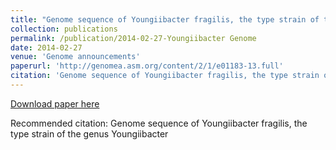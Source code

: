 ```yaml
---
title: "Genome sequence of Youngiibacter fragilis, the type strain of the genus Youngiibacter"
collection: publications
permalink: /publication/2014-02-27-Youngiibacter Genome
date: 2014-02-27
venue: 'Genome announcements'
paperurl: 'http://genomea.asm.org/content/2/1/e01183-13.full'
citation: 'Genome sequence of Youngiibacter fragilis, the type strain of the genus Youngiibacter'
---
```


<a href='http://genomea.asm.org/content/2/1/e01183-13.full'>Download paper here</a>

Recommended citation: Genome sequence of Youngiibacter fragilis, the type strain of the genus Youngiibacter